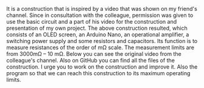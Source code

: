 It is a construction that is inspired by a video that was shown on my friend's channel. Since in consultation with the colleague, permission was given to use the basic circuit and a part of his video for the construction and presentation of my own project. The above construction resulted, which consists of an OLED screen, an Arduino Nano, an operational amplifier, a switching power supply and some resistors and capacitors. Its function is to measure resistances of the order of mΩ scale. The measurement limits are from 3000mΩ – 10 mΩ. Below you can see the original video from the colleague's channel. Also on GitHub you can find all the files of the construction. I urge you to work on the construction and improve it. Also the program so that we can reach this construction to its maximum operating limits.

